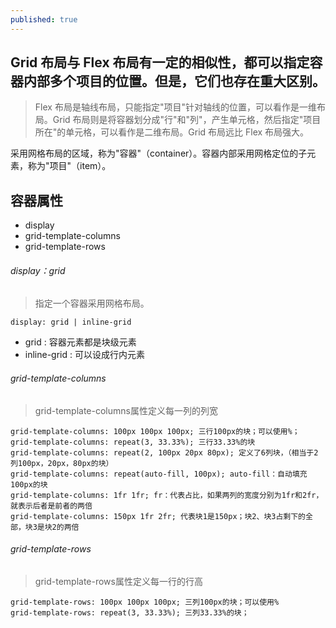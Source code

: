 ```yaml
---
published: true
---
```

## Grid 布局与 Flex 布局有一定的相似性，都可以指定容器内部多个项目的位置。但是，它们也存在重大区别。

> Flex 布局是轴线布局，只能指定"项目"针对轴线的位置，可以看作是一维布局。Grid 布局则是将容器划分成"行"和"列"，产生单元格，然后指定"项目所在"的单元格，可以看作是二维布局。Grid 布局远比 Flex 布局强大。

采用网格布局的区域，称为"容器"（container）。容器内部采用网格定位的子元素，称为"项目"（item）。

## 容器属性

- display 
- grid-template-columns 
- grid-template-rows 

###### display：grid

>指定一个容器采用网格布局。

```
display: grid | inline-grid
```
- grid : 容器元素都是块级元素
- inline-grid : 可以设成行内元素


###### grid-template-columns

>grid-template-columns属性定义每一列的列宽

```
grid-template-columns: 100px 100px 100px; 三行100px的块；可以使用%；
grid-template-columns: repeat(3, 33.33%); 三行33.33%的块
grid-template-columns: repeat(2, 100px 20px 80px); 定义了6列块，（相当于2列100px，20px，80px的块）
grid-template-columns: repeat(auto-fill, 100px); auto-fill：自动填充100px的块
grid-template-columns: 1fr 1fr; fr：代表占比，如果两列的宽度分别为1fr和2fr，就表示后者是前者的两倍
grid-template-columns: 150px 1fr 2fr; 代表块1是150px；块2、块3占剩下的全部，块3是块2的两倍
```

###### grid-template-rows

> grid-template-rows属性定义每一行的行高

```
grid-template-rows: 100px 100px 100px; 三列100px的块；可以使用%
grid-template-rows: repeat(3, 33.33%); 三列33.33%的块；
```
























